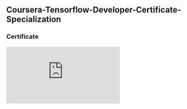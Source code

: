 ## Coursera-Tensorflow-Developer-Certificate-Specialization
 
### Certificate
![alt text](https://github.com/hasan-moni-321/Coursera-Tensorflow-Developer-Certificate-Specialization/blob/main/images/Tensorflow%20Specialization.pdf)
